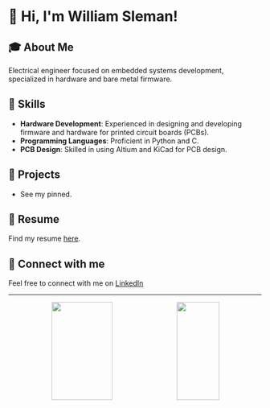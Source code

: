 # 👋 Hi, I'm William Sleman!

## 🎓 About Me

Electrical engineer focused on embedded systems development, specialized in hardware and bare metal firmware.

## 🚀 Skills

- **Hardware Development**: Experienced in designing and developing firmware and hardware for printed circuit boards (PCBs).
- **Programming Languages**: Proficient in Python and C.
- **PCB Design**: Skilled in using Altium and KiCad for PCB design.

## 📄 Projects

- See my pinned.

## 📎 Resume

Find my resume [here](https://github.com/slemanz/my-resume).

## 💬 Connect with me

Feel free to connect with me on [LinkedIn](https://www.linkedin.com/in/slemanz)

---

<div align="center">  
  <img width="49%" height="195px" src="https://streak-stats.demolab.com/?user=slemanz&theme=dark" /> 
  <img width="41%" height="195px" src="https://github-readme-stats.vercel.app/api/top-langs/?username=slemanz&theme=dark&show_icons=true&hide_border=true&layout=compact" />
</div>
